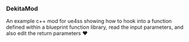 ### DekitaMod
An example c++ mod for ue4ss showing how to hook into a function defined within a blueprint function library, read the input parameters, and also edit the return parameters :heart:
